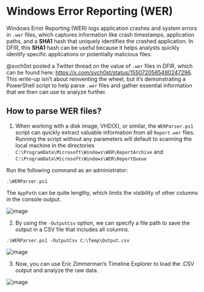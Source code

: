 # Windows Error Reporting (WER)

Windows Error Reporting (WER) logs application crashes and system errors in `.wer` files, which captures information like crash timestamps, application paths, and a **SHA1** hash that uniquely identifies the crashed application. In DFIR, this **SHA1** hash can be useful because it helps analysts quickly identify specific applications or potentially malicious files.

@svch0st posted a Twitter thread on the value of `.wer` files in DFIR, which can be found here: https://x.com/svch0st/status/1550720565480247296. This write-up isn’t about reinventing the wheel, but it’s demonstrating a PowerShell script to help parse `.wer` files and gather essential information that we then can use to analyze further.

## How to parse WER files?

1. When working with a disk image, VHD(X), or similar, the `WERParser.ps1` script can quickly extract valuable information from all `Report.wer` files. Running the script without any parameters will default to scanning the local machine in the directories `C:\ProgramData\Microsoft\Windows\WER\ReportArchive` and `C:\ProgramData\Microsoft\Windows\WER\ReportQueue`

Run the following command as an administrator:
```
.\WERParser.ps1
```

The `AppPath` can be quite lengthy, which limits the visibility of other columns in the console output.

![image](https://github.com/user-attachments/assets/603e2da5-7ea7-42e8-ba66-50f3b53acabb)

2. By using the `-OutputCsv` option, we can specify a file path to save the output in a CSV file that includes all columns.

```
.\WERParser.ps1 -OutputCsv C:\Temp\Output.csv
```

![image](https://github.com/user-attachments/assets/e9d70407-659c-4f67-8003-b78754dbf074)

3. Now, you can use Eric Zimmerman’s Timeline Explorer to load the .CSV output and analyze the raw data.

![image](https://github.com/user-attachments/assets/a4b1f4c9-f351-4ff0-90bb-2e9f174a3b5f)

